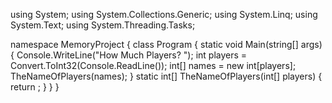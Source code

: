 using System;
using System.Collections.Generic;
using System.Linq;
using System.Text;
using System.Threading.Tasks;

namespace MemoryProject
{
	class Program
	{
		static void Main(string[] args)
		{
			Console.WriteLine("How Much Players? ");
			int players = Convert.ToInt32(Console.ReadLine());
			int[] names = new int[players];
			TheNameOfPlayers(names);
		}
		static int[] TheNameOfPlayers(int[] players)
		{
			return ;
		}
	}
}
